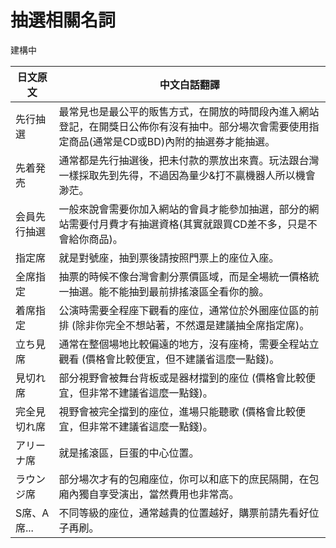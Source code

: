 # 抽選相關名詞

建構中

|   日文原文    |   中文白話翻譯     |
|------------|-----------------|
| 先行抽選     | 最常見也是最公平的販售方式，在開放的時間段內進入網站登記，在開獎日公佈你有沒有抽中。部分場次會需要使用指定商品(通常是CD或BD)內附的抽選券才能抽選。 |
| 先着発売     | 通常都是先行抽選後，把未付款的票放出來賣。玩法跟台灣一樣採取先到先得，不過因為量少&打不贏機器人所以機會渺茫。  |
| 会員先行抽選 | 一般來說會需要你加入網站的會員才能參加抽選，部分的網站需要付月費才有抽選資格(其實就跟買CD差不多，只是不會給你商品)。      |
| 指定席       | 就是對號座，抽到票後請按照門票上的座位入座。      |
| 全席指定     | 抽票的時候不像台灣會劃分票價區域，而是全場統一價格統一抽選。能不能抽到最前排搖滾區全看你的臉。       |
| 着席指定     | 公演時需要全程座下觀看的座位，通常位於外圈座位區的前排 (除非你完全不想站著，不然還是建議抽全席指定席)。   |
| 立ち見席     | 通常在整個場地比較偏遠的地方，沒有座椅，需要全程站立觀看 (價格會比較便宜，但不建議省這麼一點錢)。    |
| 見切れ席     | 部分視野會被舞台背板或是器材擋到的座位 (價格會比較便宜，但非常不建議省這麼一點錢)。  |
| 完全見切れ席 | 視野會被完全擋到的座位，進場只能聽歌 (價格會比較便宜，但非常不建議省這麼一點錢)。     |
| アリーナ席   | 就是搖滾區，巨蛋的中心位置。      |
| ラウンジ席   | 部分場次才有的包廂座位，你可以和底下的庶民隔開，在包廂內獨自享受演出，當然費用也非常高。  |
| S席、A席...  | 不同等級的座位，通常越貴的位置越好，購票前請先看好位子再刷。     |